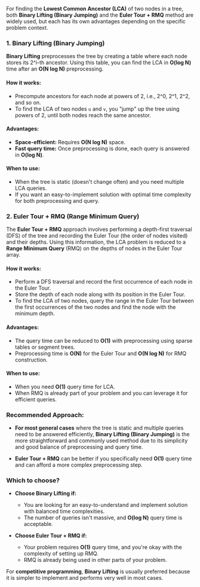 For finding the **Lowest Common Ancestor (LCA)** of two nodes in a tree, both **Binary Lifting (Binary Jumping)** and the **Euler Tour + RMQ** method are widely used, but each has its own advantages depending on the specific problem context.

### 1. **Binary Lifting (Binary Jumping)**

**Binary Lifting** preprocesses the tree by creating a table where each node stores its 2^i-th ancestor. Using this table, you can find the LCA in **O(log N)** time after an **O(N log N)** preprocessing.

#### **How it works:**
- Precompute ancestors for each node at powers of 2, i.e., 2^0, 2^1, 2^2, and so on.
- To find the LCA of two nodes `u` and `v`, you "jump" up the tree using powers of 2, until both nodes reach the same ancestor.

#### **Advantages:**
- **Space-efficient:** Requires **O(N log N)** space.
- **Fast query time:** Once preprocessing is done, each query is answered in **O(log N)**.

#### **When to use:**
- When the tree is static (doesn't change often) and you need multiple LCA queries.
- If you want an easy-to-implement solution with optimal time complexity for both preprocessing and query.

### 2. **Euler Tour + RMQ (Range Minimum Query)**

The **Euler Tour + RMQ** approach involves performing a depth-first traversal (DFS) of the tree and recording the Euler Tour (the order of nodes visited) and their depths. Using this information, the LCA problem is reduced to a **Range Minimum Query** (RMQ) on the depths of nodes in the Euler Tour array.

#### **How it works:**
- Perform a DFS traversal and record the first occurrence of each node in the Euler Tour.
- Store the depth of each node along with its position in the Euler Tour.
- To find the LCA of two nodes, query the range in the Euler Tour between the first occurrences of the two nodes and find the node with the minimum depth.

#### **Advantages:**
- The query time can be reduced to **O(1)** with preprocessing using sparse tables or segment trees.
- Preprocessing time is **O(N)** for the Euler Tour and **O(N log N)** for RMQ construction.

#### **When to use:**
- When you need **O(1)** query time for LCA.
- When RMQ is already part of your problem and you can leverage it for efficient queries.

### **Recommended Approach:**

- **For most general cases** where the tree is static and multiple queries need to be answered efficiently, **Binary Lifting (Binary Jumping)** is the more straightforward and commonly used method due to its simplicity and good balance of preprocessing and query time.
  
- **Euler Tour + RMQ** can be better if you specifically need **O(1)** query time and can afford a more complex preprocessing step.

### **Which to choose?**

- **Choose Binary Lifting if:**
  - You are looking for an easy-to-understand and implement solution with balanced time complexities.
  - The number of queries isn't massive, and **O(log N)** query time is acceptable.

- **Choose Euler Tour + RMQ if:**
  - Your problem requires **O(1)** query time, and you're okay with the complexity of setting up RMQ.
  - RMQ is already being used in other parts of your problem.

For **competitive programming**, **Binary Lifting** is usually preferred because it is simpler to implement and performs very well in most cases.